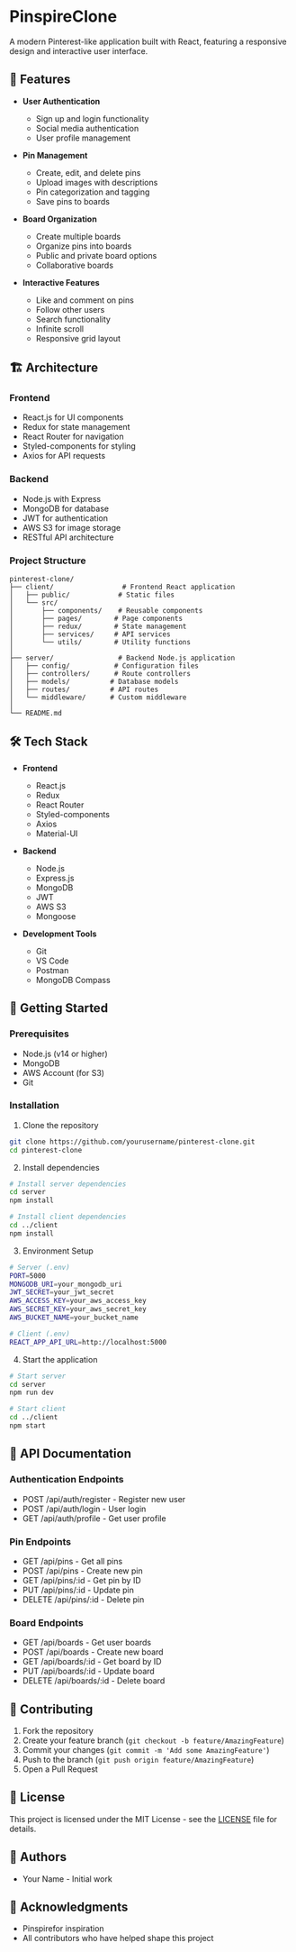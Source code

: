 # PinspireClone

A modern Pinterest-like application built with React, featuring a responsive design and interactive user interface.

## 🚀 Features

- **User Authentication**
  - Sign up and login functionality
  - Social media authentication
  - User profile management

- **Pin Management**
  - Create, edit, and delete pins
  - Upload images with descriptions
  - Pin categorization and tagging
  - Save pins to boards

- **Board Organization**
  - Create multiple boards
  - Organize pins into boards
  - Public and private board options
  - Collaborative boards

- **Interactive Features**
  - Like and comment on pins
  - Follow other users
  - Search functionality
  - Infinite scroll
  - Responsive grid layout

## 🏗️ Architecture

### Frontend
- React.js for UI components
- Redux for state management
- React Router for navigation
- Styled-components for styling
- Axios for API requests

### Backend
- Node.js with Express
- MongoDB for database
- JWT for authentication
- AWS S3 for image storage
- RESTful API architecture

### Project Structure
```
pinterest-clone/
├── client/                 # Frontend React application
│   ├── public/            # Static files
│   └── src/
│       ├── components/    # Reusable components
│       ├── pages/        # Page components
│       ├── redux/        # State management
│       ├── services/     # API services
│       └── utils/        # Utility functions
│
├── server/                # Backend Node.js application
│   ├── config/           # Configuration files
│   ├── controllers/      # Route controllers
│   ├── models/          # Database models
│   ├── routes/          # API routes
│   └── middleware/      # Custom middleware
│
└── README.md
```

## 🛠️ Tech Stack

- **Frontend**
  - React.js
  - Redux
  - React Router
  - Styled-components
  - Axios
  - Material-UI

- **Backend**
  - Node.js
  - Express.js
  - MongoDB
  - JWT
  - AWS S3
  - Mongoose

- **Development Tools**
  - Git
  - VS Code
  - Postman
  - MongoDB Compass

## 🚀 Getting Started

### Prerequisites
- Node.js (v14 or higher)
- MongoDB
- AWS Account (for S3)
- Git

### Installation

1. Clone the repository
```bash
git clone https://github.com/yourusername/pinterest-clone.git
cd pinterest-clone
```

2. Install dependencies
```bash
# Install server dependencies
cd server
npm install

# Install client dependencies
cd ../client
npm install
```

3. Environment Setup
```bash
# Server (.env)
PORT=5000
MONGODB_URI=your_mongodb_uri
JWT_SECRET=your_jwt_secret
AWS_ACCESS_KEY=your_aws_access_key
AWS_SECRET_KEY=your_aws_secret_key
AWS_BUCKET_NAME=your_bucket_name

# Client (.env)
REACT_APP_API_URL=http://localhost:5000
```

4. Start the application
```bash
# Start server
cd server
npm run dev

# Start client
cd ../client
npm start
```

## 📝 API Documentation

### Authentication Endpoints
- POST /api/auth/register - Register new user
- POST /api/auth/login - User login
- GET /api/auth/profile - Get user profile

### Pin Endpoints
- GET /api/pins - Get all pins
- POST /api/pins - Create new pin
- GET /api/pins/:id - Get pin by ID
- PUT /api/pins/:id - Update pin
- DELETE /api/pins/:id - Delete pin

### Board Endpoints
- GET /api/boards - Get user boards
- POST /api/boards - Create new board
- GET /api/boards/:id - Get board by ID
- PUT /api/boards/:id - Update board
- DELETE /api/boards/:id - Delete board

## 🤝 Contributing

1. Fork the repository
2. Create your feature branch (`git checkout -b feature/AmazingFeature`)
3. Commit your changes (`git commit -m 'Add some AmazingFeature'`)
4. Push to the branch (`git push origin feature/AmazingFeature`)
5. Open a Pull Request

## 📄 License

This project is licensed under the MIT License - see the [LICENSE](LICENSE) file for details.

## 👥 Authors

- Your Name - Initial work

## 🙏 Acknowledgments

- Pinspirefor inspiration
- All contributors who have helped shape this project
